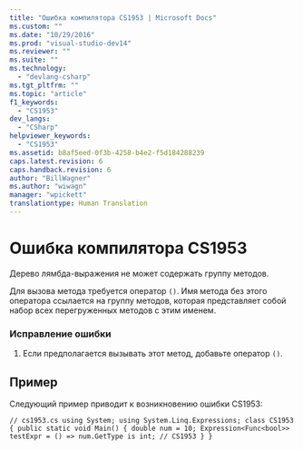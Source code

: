 ```yaml
---
title: "Ошибка компилятора CS1953 | Microsoft Docs"
ms.custom: ""
ms.date: "10/29/2016"
ms.prod: "visual-studio-dev14"
ms.reviewer: ""
ms.suite: ""
ms.technology: 
  - "devlang-csharp"
ms.tgt_pltfrm: ""
ms.topic: "article"
f1_keywords: 
  - "CS1953"
dev_langs: 
  - "CSharp"
helpviewer_keywords: 
  - "CS1953"
ms.assetid: b8af5eed-0f3b-4258-b4e2-f5d184288239
caps.latest.revision: 6
caps.handback.revision: 6
author: "BillWagner"
ms.author: "wiwagn"
manager: "wpickett"
translationtype: Human Translation
---
```

# Ошибка компилятора CS1953
Дерево лямбда\-выражения не может содержать группу методов.  
  
 Для вызова метода требуется оператор `()`. Имя метода без этого оператора ссылается на группу методов, которая представляет собой набор всех перегруженных методов с этим именем.  
  
### Исправление ошибки  
  
1.  Если предполагается вызывать этот метод, добавьте оператор `()`.  
  
## Пример  
 Следующий пример приводит к возникновению ошибки CS1953:  
  
```  
// cs1953.cs using System; using System.Linq.Expressions; class CS1953 { public static void Main() { double num = 10; Expression<Func<bool>> testExpr = () => num.GetType is int; // CS1953 } }  
```